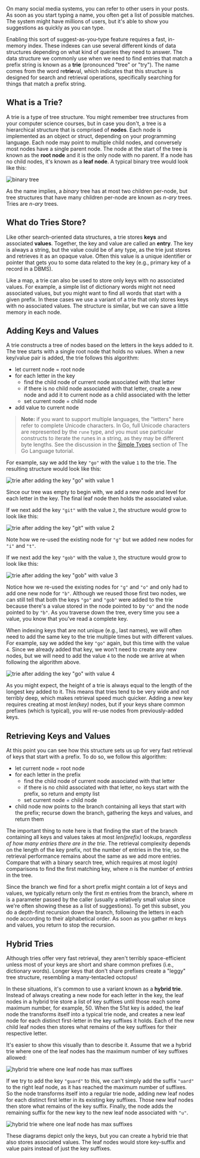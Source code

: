 On many social media systems, you can refer to other users in your posts. As soon as you start typing a name, you often get a list of possible matches. The system might have millions of users, but it's able to show you suggestions as quickly as you can type.

Enabling this sort of suggest-as-you-type feature requires a fast, in-memory index. These indexes can use several different kinds of data structures depending on what kind of queries they need to answer. The data structure we commonly use when we need to find entries that match a prefix string is known as a **trie** (pronounced "tree" or "try"). The name comes from the word re**trie**val, which indicates that this structure is designed for search and retrieval operations, specifically searching for things that match a prefix string.

## What is a Trie?

A trie is a type of tree structure. You might remember tree structures from your computer science courses, but in case you don't, a tree is a hierarchical structure that is comprised of **nodes**. Each node is implemented as an object or struct, depending on your programming language. Each node may point to multiple child nodes, and conversely most nodes have a single parent node. The node at the start of the tree is known as the **root node** and it is the only node with no parent. If a node has no child nodes, it's known as a **leaf node**. A typical binary tree would look like this:

![binary tree](img/binary-tree.png)

As the name implies, a _binary_ tree has at most two children per-node, but tree structures that have many children per-node are known as _n-ary_ trees. Tries are _n-ary_ trees.

## What do Tries Store?

Like other search-oriented data structures, a trie stores **keys** and associated **values**. Together, the key and value are called an **entry**. The key is always a string, but the value could be of any type, as the trie just stores and retrieves it as an opaque value. Often this value is a unique identifier or pointer that gets you to some data related to the key (e.g., primary key of a record in a DBMS).

Like a map, a trie can also be used to store only keys with no associated values. For example, a simple list of dictionary words might not need associated values, but you might want to find all words that start with a given prefix. In these cases we use a variant of a trie that only stores keys with no associated values. The structure is similar, but we can save a little memory in each node.

## Adding Keys and Values

A trie constructs a tree of nodes based on the letters in the keys added to it. The tree starts with a single root node that holds no values. When a new key/value pair is added, the trie follows this algorithm:

- let current node = root node
- for each letter in the key
	- find the child node of current node associated with that letter
	- if there is no child node associated with that letter, create a new node and add it to current node as a child associated with the letter
	- set current node = child node
- add value to current node

> **Note:** if you want to support multiple languages, the "letters" here refer to complete Unicode characters. In Go, full Unicode characters are represented by the `rune` type, and you must use particular constructs to iterate the runes in a string, as they may be different byte lengths. See the discussion in the [Simple Types](../golang#secsimpletypes) section of The Go Language tutorial.

For example, say we add the key `"go"` with the value `1` to the trie. The resulting structure would look like this:

![trie after adding the key "go" with value 1](img/trie-1.png)

Since our tree was empty to begin with, we add a new node and level for each letter in the key. The final leaf node then holds the associated value.

If we next add the key `"git"` with the value `2`, the structure would grow to look like this:

![trie after adding the key "git" with value 2](img/trie-2.png)

Note how we re-used the existing node for `"g"` but we added new nodes for `"i"` and `"t"`.

If we next add the key `"gob"` with the value `3`, the structure would grow to look like this:

![trie after adding the key "gob" with value 3](img/trie-3.png)

Notice how we re-used the existing nodes for `"g"` and `"o"` and only had to add one new node for `"b"`. Although we reused those first two nodes, we can still tell that both the keys `"go"` and `"gob"` were added to the trie because there's a value stored in the node pointed to by `"o"` and the node pointed to by `"b"`. As you traverse down the tree, every time you see a value, you know that you've read a complete key.

When indexing keys that are not unique (e.g., last names), we will often need to add the same key to the trie multiple times but with different values. For example, say we added the key `"go"` again, but this time with the value `4`. Since we already added that key, we won't need to create any new nodes, but we will need to add the value `4` to the node we arrive at when following the algorithm above.

![trie after adding the key "go" with value 4](img/trie-4.png)

As you might expect, the height of a trie is always equal to the length of the longest key added to it. This means that tries tend to be very wide and not terribly deep, which makes retrieval speed much quicker. Adding a new key requires creating at most _len(key)_ nodes, but if your keys share common prefixes (which is typical), you will re-use nodes from previously-added keys.

## Retrieving Keys and Values

At this point you can see how this structure sets us up for very fast retrieval of keys that start with a prefix. To do so, we follow this algorithm:

- let current node = root node
- for each letter in the prefix
	- find the child node of current node associated with that letter
	- if there is no child associated with that letter, no keys start with the prefix, so return and empty list
	- set current node = child node
- child node now points to the branch containing all keys that start with the prefix; recurse down the branch, gathering the keys and values, and return them

The important thing to note here is that finding the start of the branch containing all keys and values takes at most _len(prefix)_ lookups, _regardless of how many entries there are in the trie_. The retrieval complexity depends on the length of the key prefix, not the number of entries in the trie, so the retrieval performance remains about the same as we add more entries. Compare that with a binary search tree, which requires at most _log(n)_ comparisons to find the first matching key, where _n_ is the number of _entries_ in the tree.

Since the branch we find for a short prefix might contain a lot of keys and values, we typically return only the first _m_ entries from the branch, where _m_ is a parameter passed by the caller (usually a relatively small value since we're often showing these as a list of suggestions). To get this subset, you do a depth-first recursion down the branch, following the letters in each node according to their alphabetical order. As soon as you gather _m_ keys and values, you return to stop the recursion.

## Hybrid Tries

Although tries offer very fast retrieval, they aren't terribly space-efficient unless most of your keys are short and share common prefixes (i.e., dictionary words). Longer keys that don't share prefixes create a "leggy" tree structure, resembling a many-tentacled octopus!

In these situations, it's common to use a variant known as a **hybrid trie**. Instead of always creating a new node for each letter in the key, the leaf nodes in a hybrid trie store a list of key suffixes until those reach some maximum number, for example, 50. When the 51st key is added, the leaf node the transforms itself into a typical trie node, and creates a new leaf node for each distinct first-letter in the key suffixes it holds. Each of the new child leaf nodes then stores what remains of the key suffixes for their respective letter.

It's easier to show this visually than to describe it. Assume that we a hybrid trie where one of the leaf nodes has the maximum number of key suffixes allowed:

![hybrid trie where one leaf node has max suffixes](img/hybrid-trie-1.png)

If we try to add the key `"guard"` to this, we can't simply add the suffix `"uard"` to the right leaf node, as it has reached the maximum number of suffixes. So the node transforms itself into a regular trie node, adding new leaf nodes for each distinct first letter in its existing key suffixes. Those new leaf nodes then store what remains of the key suffix. Finally, the node adds the remaining suffix for the new key to the new leaf node associated with `"u"`.

![hybrid trie where one leaf node has max suffixes](img/hybrid-trie-2.png)

These diagrams depict only the keys, but you can create a hybrid trie that also stores associated values. The leaf nodes would store key-suffix and value pairs instead of just the key suffixes.











